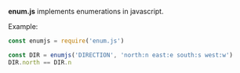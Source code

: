 **enum.js** implements enumerations in javascript.

Example:

```js
const enumjs = require('enum.js')

const DIR = enumjs('DIRECTION', 'north:n east:e south:s west:w')
DIR.north == DIR.n
```
